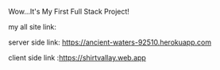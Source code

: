 Wow...It's My First Full Stack Project!

my all site link:

server side link: https://ancient-waters-92510.herokuapp.com

client side link :https://shirtvallay.web.app